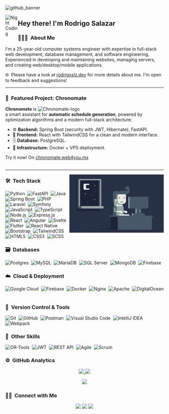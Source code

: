 ![github_banner](https://github.com/user-attachments/assets/3a91a73a-a931-433a-9c6f-02175e5b3c10)

<img alt="Night Coding" src="./assets/Hand%20Wave.gif" width='40' align="left"/><h2 align="left">Hey there! I'm Rodrigo Salazar</h2>

<!-- ## 👋 &nbsp;Hey there! I'm Aditya Kanoi -->

### 👨🏻‍💻 &nbsp;About Me


I'm a 25-year-old computer systems engineer with expertise in full-stack web development, database management, and software engineering. Experienced in developing and maintaining websites, managing servers, and creating web/desktop/mobile applications.

🌐 &nbsp;Please have a look at [rodrigoslz.dev](https://rodrigoslz.dev) for more details about me. I'm open to feedback and suggestions!

<hr>

### 🚀 &nbsp;Featured Project: Chronomate

<a href="https://chronomate.web4you.mx">
  <img width="400" alt="Chronomate-logo" src="https://github.com/user-attachments/assets/a7507648-03e3-4520-872e-b3b5655fdce0" align="right"/>
</a>

**Chronomate** is a smart assistant for **automatic schedule generation**, powered by optimization algorithms and a modern full-stack architecture:

- ⚙️ **Backend:** Spring Boot (security with JWT, Hibernate), FastAPI.  
- 🎨 **Frontend:** React with TailwindCSS for a clean and modern interface.  
- 🗄️ **Database:** PostgreSQL.  
- 🐳 **Infrastructure:** Docker + VPS deployment.

Try it now! On [chronomate.web4you.mx](https://chronomate.web4you.mx)
<br><br><hr>


<img alt="Night Coding" src="https://raw.githubusercontent.com/AVS1508/AVS1508/master/assets/Night-Coding.gif" align="right"/>

### 🛠 &nbsp;Tech Stack
![Python](https://img.shields.io/badge/python-3670A0?style=for-the-badge&logo=python&logoColor=ffdd54)&nbsp;
![FastAPI](https://img.shields.io/badge/FastAPI-009688?style=for-the-badge&logo=fastapi&logoColor=white)&nbsp;
![Java](https://img.shields.io/badge/java-%23ED8B00.svg?style=for-the-badge&logo=java&logoColor=white)&nbsp;
![Spring Boot](https://img.shields.io/badge/Spring_Boot-6DB33F?style=for-the-badge&logo=springboot&logoColor=white)&nbsp;
![PHP](https://img.shields.io/badge/php-%23777BB4.svg?style=for-the-badge&logo=php&logoColor=white)&nbsp;
![Laravel](https://img.shields.io/badge/laravel-%23FF2D20.svg?style=for-the-badge&logo=laravel&logoColor=white)&nbsp;
![Symfony](https://img.shields.io/badge/symfony-%23000000.svg?style=for-the-badge&logo=symfony&logoColor=white)&nbsp;
![JavaScript](https://img.shields.io/badge/javascript-%23323330.svg?style=for-the-badge&logo=javascript&logoColor=%23F7DF1E)&nbsp;
![TypeScript](https://img.shields.io/badge/typescript-%23007ACC.svg?style=for-the-badge&logo=typescript&logoColor=white)&nbsp;
![Node.js](https://img.shields.io/badge/node.js-6DA55F?style=for-the-badge&logo=node.js&logoColor=white)&nbsp;
![Express.js](https://img.shields.io/badge/express.js-%23404d59.svg?style=for-the-badge&logo=express&logoColor=%2361DAFB)&nbsp;
![React](https://img.shields.io/badge/react-%2320232a.svg?style=for-the-badge&logo=react&logoColor=%2361DAFB)&nbsp;
![Angular](https://img.shields.io/badge/angular-%23DD0031.svg?style=for-the-badge&logo=angular&logoColor=white)&nbsp;
![Svelte](https://img.shields.io/badge/svelte-%23f1413d.svg?style=for-the-badge&logo=svelte&logoColor=white)&nbsp;
![Flutter](https://img.shields.io/badge/Flutter-%2302569B.svg?style=for-the-badge&logo=flutter&logoColor=white)&nbsp;
![React Native](https://img.shields.io/badge/React_Native-20232A?style=for-the-badge&logo=react&logoColor=61DAFB)&nbsp;
![Bootstrap](https://img.shields.io/badge/bootstrap-%23563D7C.svg?style=for-the-badge&logo=bootstrap&logoColor=white)&nbsp;
![TailwindCSS](https://img.shields.io/badge/tailwindcss-%2338B2AC.svg?style=for-the-badge&logo=tailwind-css&logoColor=white)&nbsp;
![HTML5](https://img.shields.io/badge/html5-%23E34F26.svg?style=for-the-badge&logo=html5&logoColor=white)&nbsp;
![CSS3](https://img.shields.io/badge/css3-%231572B6.svg?style=for-the-badge&logo=css3&logoColor=white)&nbsp;
![SCSS](https://img.shields.io/badge/scss-hotpink.svg?style=for-the-badge&logo=SASS&logoColor=white)&nbsp;

### 🗃 &nbsp;Databases
![Postgres](https://img.shields.io/badge/postgres-%23316192.svg?style=for-the-badge&logo=postgresql&logoColor=white)&nbsp;
![MySQL](https://img.shields.io/badge/mysql-%2300f.svg?style=for-the-badge&logo=mysql&logoColor=white)&nbsp;
![MariaDB](https://img.shields.io/badge/mariadb-003545.svg?style=for-the-badge&logo=mariadb&logoColor=white)&nbsp;
![SQL Server](https://img.shields.io/badge/sql%20server-%23CC2927.svg?style=for-the-badge&logo=microsoft-sql-server&logoColor=white)&nbsp;
![MongoDB](https://img.shields.io/badge/MongoDB-%234ea94b.svg?style=for-the-badge&logo=mongodb&logoColor=white)&nbsp;
![Firebase](https://img.shields.io/badge/firebase-%23039BE5.svg?style=for-the-badge&logo=firebase)&nbsp;

### ☁️ &nbsp;Cloud & Deployment
![Google Cloud](https://img.shields.io/badge/GoogleCloud-%234285F4.svg?style=for-the-badge&logo=google-cloud&logoColor=white)&nbsp;
![Firebase](https://img.shields.io/badge/firebase-%23039BE5.svg?style=for-the-badge&logo=firebase)&nbsp;
![Docker](https://img.shields.io/badge/docker-%230db7ed.svg?style=for-the-badge&logo=docker&logoColor=white)&nbsp;
![Nginx](https://img.shields.io/badge/nginx-%23009639.svg?style=for-the-badge&logo=nginx&logoColor=white)&nbsp;
![Apache](https://img.shields.io/badge/apache-%23D42029.svg?style=for-the-badge&logo=apache&logoColor=white)&nbsp;
![DigitalOcean](https://img.shields.io/badge/DigitalOcean-%230167ff.svg?style=for-the-badge&logo=digitalocean&logoColor=white)&nbsp;

### 🧰 &nbsp;Version Control & Tools 
![Git](https://img.shields.io/badge/git-%23F05033.svg?style=for-the-badge&logo=git&logoColor=white)&nbsp;
![GitHub](https://img.shields.io/badge/github-%23121011.svg?style=for-the-badge&logo=github&logoColor=white)&nbsp;
![Postman](https://img.shields.io/badge/Postman-FF6C37?style=for-the-badge&logo=postman&logoColor=white)&nbsp;
![Visual Studio Code](https://img.shields.io/badge/Visual%20Studio%20Code-0078d7.svg?style=for-the-badge&logo=visual-studio-code&logoColor=white)&nbsp;
![IntelliJ IDEA](https://img.shields.io/badge/IntelliJIDEA-000000.svg?style=for-the-badge&logo=intellij-idea&logoColor=white)&nbsp;
![Webpack](https://img.shields.io/badge/webpack-%238DD6F9.svg?style=for-the-badge&logo=webpack&logoColor=black)&nbsp;

### 🧠 &nbsp;Other Skills
![OR-Tools](https://img.shields.io/badge/Google%20OR--Tools-4285F4?style=for-the-badge&logo=google&logoColor=white)&nbsp;
![JWT](https://img.shields.io/badge/JWT-black?style=for-the-badge&logo=JSON%20web%20tokens)&nbsp;
![REST API](https://img.shields.io/badge/REST-02569B?style=for-the-badge&logo=rest&logoColor=white)&nbsp;
![Agile](https://img.shields.io/badge/Agile-%2300ADD8.svg?style=for-the-badge&logo=agile&logoColor=white)&nbsp;
![Scrum](https://img.shields.io/badge/Scrum-%23007ACC.svg?style=for-the-badge&logo=scrumalliance&logoColor=white)&nbsp;

### ⚙️ &nbsp;GitHub Analytics

<p align="center">
  <a href="https://github.com/Adityakanoi2001">
    <img height="180em" src="https://github-readme-stats-eight-theta.vercel.app/api?username=Rodri21&show_icons=true&theme=algolia&include_all_commits=true&count_private=true"/>
  </a>
  <a href="https://github.com/Adityakanoi2001">
    <img height="180em" src="https://github-readme-stats-eight-theta.vercel.app/api/top-langs/?username=Adityakanoi2001&layout=compact&langs_count=8&theme=algolia"/>
  </a>
</p>

<p align="center">
  <img height="180em" src="https://github-readme-streak-stats.herokuapp.com/?user=AdityaKanoi2001&theme=dark&hide_border=true"/>
</p>


### 🤝🏻 &nbsp;Connect with Me

<p align="center">
<a href="rodrigoslz.dev"><img src="https://img.shields.io/badge/-rodrigoslz.dev-3423A6?style=flat&logo=Google-Chrome&logoColor=white"/></a>
<a href="https://www.linkedin.com/in/rodrigoslzdev/"><img src="https://img.shields.io/badge/-LinkedIn-0077B5?style=flat&logo=Linkedin&logoColor=white"/></a>
<a href="mailto:salazarrodrigoisc@gmail.com"><img src="https://img.shields.io/badge/-salazarrodrigoisc@gmail.com-D14836?style=flat&logo=Gmail&logoColor=white"/></a>
</p>

<br>
